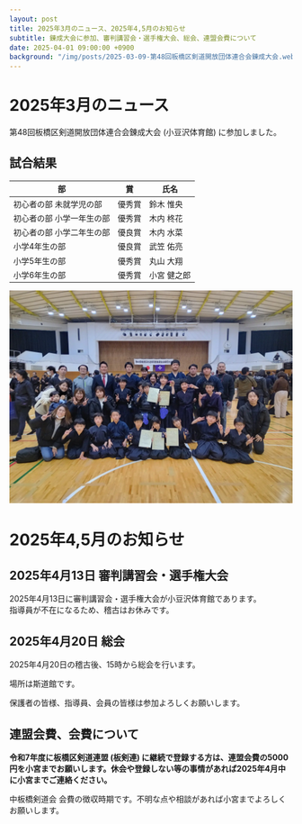 ```yaml
---
layout: post
title: 2025年3月のニュース、2025年4,5月のお知らせ
subtitle: 錬成大会に参加、審判講習会・選手権大会、総会、連盟会費について
date: 2025-04-01 09:00:00 +0900
background: "/img/posts/2025-03-09-第48回板橋区剣道開放団体連合会錬成大会.webp"
---
```


# 2025年3月のニュース

第48回板橋区剣道開放団体連合会錬成大会 (小豆沢体育館) に参加しました。

## 試合結果

| 部                        | 賞     | 氏名        |
|---------------------------|--------|-------------|
| 初心者の部 未就学児の部   | 優秀賞 | 鈴木 惟央   |
| 初心者の部 小学一年生の部 | 優秀賞 | 木内 柊花   |
| 初心者の部 小学二年生の部 | 優良賞 | 木内 水菜   |
| 小学4年生の部             | 優良賞 | 武笠 佑亮   |
| 小学5年生の部             | 優秀賞 | 丸山 大翔   |
| 小学6年生の部             | 優秀賞 | 小宮 健之郎 |

![第48回板橋区剣道開放団体連合会錬成大会 (小豆沢体育館)](/img/posts/2025-03-09-第48回板橋区剣道開放団体連合会錬成大会.webp)

# 2025年4,5月のお知らせ

## 2025年4月13日 審判講習会・選手権大会

2025年4月13日に審判講習会・選手権大会が小豆沢体育館であります。  
指導員が不在になるため、稽古はお休みです。

## 2025年4月20日 総会

2025年4月20日の稽古後、15時から総会を行います。

場所は斯道館です。

保護者の皆様、指導員、会員の皆様は参加よろしくお願いします。

## 連盟会費、会費について

**令和7年度に板橋区剣道連盟 (板剣連) に継続で登録する方は、連盟会費の5000円を小宮までお願いします。休会や登録しない等の事情があれば2025年4月中に小宮までご連絡ください。**

中板橋剣道会 会費の徴収時期です。不明な点や相談があれば小宮までよろしくお願いします。

